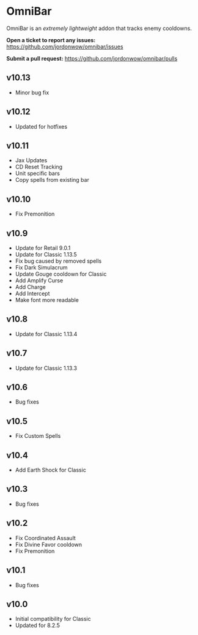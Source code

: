 # OmniBar

OmniBar is an _extremely lightweight_ addon that tracks enemy cooldowns.

**Open a ticket to report any issues:**
https://github.com/jordonwow/omnibar/issues

**Submit a pull request:**
https://github.com/jordonwow/omnibar/pulls

## v10.13
* Minor bug fix

## v10.12
* Updated for hotfixes

## v10.11
* Jax Updates
* CD Reset Tracking
* Unit specific bars
* Copy spells from existing bar

## v10.10
* Fix Premonition

## v10.9
* Update for Retail 9.0.1
* Update for Classic 1.13.5
* Fix bug caused by removed spells
* Fix Dark Simulacrum
* Update Gouge cooldown for Classic
* Add Amplify Curse
* Add Charge
* Add Intercept
* Make font more readable

## v10.8
* Update for Classic 1.13.4

## v10.7
* Update for Classic 1.13.3

## v10.6
* Bug fixes

## v10.5
* Fix Custom Spells

## v10.4
* Add Earth Shock for Classic

## v10.3
* Bug fixes

## v10.2
* Fix Coordinated Assault
* Fix Divine Favor cooldown
* Fix Premonition

## v10.1
* Bug fixes

## v10.0
* Initial compatibility for Classic
* Updated for 8.2.5

